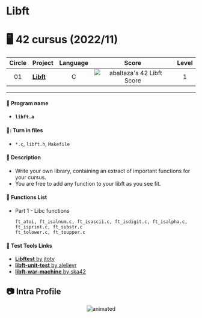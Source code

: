 # Libft

# 🖥️ 42 cursus (2022/11)

| Circle | Project                                                                              |            Language            |                                      Score                                       |  Level   |
| :----: | :----------------------------------------------------------------------------------- | :----------------------------: | :------------------------------------------------------------------------------: | :------: |
|   01   | [**Libft**](https://github.com/andrepinto77/42Cursus---Libft) | C | ![abaltaza's 42 Libft Score](https://badge42.vercel.app/api/v2/clai1kz3g00300fmq6tx713ow/project/2865610) | 1                 

---


#### 💽 Program name

- **`libft.a`**

#### 💽: Turn in files

- `*.c`, `libft.h`, `Makefile`

#### 💽 Description

- Write your own library, containing an extract of important functions for your cursus.
- You are free to add any function to your libft as you see fit.

#### 💽 Functions List

- Part 1 - Libc functions

  ```
  ft_atoi, ft_isalnum.c, ft_isascii.c, ft_isdigit.c, ft_isalpha.c, ft_isprint.c, ft_substr.c
  ft_tolower.c, ft_toupper.c
  ```
<!--
- Part 2 - Additional functions (~100)

  ```
  substr, strjoin, strtrim, split, itoa, strmapi,
  putchar_fd, putstr_fd, putendl_fd, putnbr_fd
  ```

- Bonus Part (~115)

  ```
  lstnew, lstadd_front, lstsize, lstlast,
  lstadd_back, lstdelone, lstclear, lstiter, lstmap
  ```

------
-->

#### :link: Test Tools Links

- [**Libftest** by jtoty](https://github.com/jtoty/Libftest)
- [**libft-unit-test** by alelievr](https://github.com/alelievr/libft-unit-test)
- [**libft-war-machine** by ska42](https://github.com/ska42/libft-war-machine)


## :camera: Intra Profile

<p align="center">
  <img src="https://badge42.vercel.app/api/v2/clai1kz3g00300fmq6tx713ow/stats?cursusId=21&coalitionId=237" alt="animated" />
</p>
